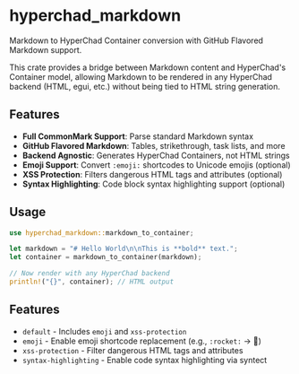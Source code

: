 # hyperchad_markdown

Markdown to HyperChad Container conversion with GitHub Flavored Markdown support.

This crate provides a bridge between Markdown content and HyperChad's Container model, allowing Markdown to be rendered in any HyperChad backend (HTML, egui, etc.) without being tied to HTML string generation.

## Features

- **Full CommonMark Support**: Parse standard Markdown syntax
- **GitHub Flavored Markdown**: Tables, strikethrough, task lists, and more
- **Backend Agnostic**: Generates HyperChad Containers, not HTML strings
- **Emoji Support**: Convert `:emoji:` shortcodes to Unicode emojis (optional)
- **XSS Protection**: Filters dangerous HTML tags and attributes (optional)
- **Syntax Highlighting**: Code block syntax highlighting support (optional)

## Usage

```rust
use hyperchad_markdown::markdown_to_container;

let markdown = "# Hello World\n\nThis is **bold** text.";
let container = markdown_to_container(markdown);

// Now render with any HyperChad backend
println!("{}", container); // HTML output
```

## Features

- `default` - Includes `emoji` and `xss-protection`
- `emoji` - Enable emoji shortcode replacement (e.g., `:rocket:` → 🚀)
- `xss-protection` - Filter dangerous HTML tags and attributes
- `syntax-highlighting` - Enable code syntax highlighting via syntect
